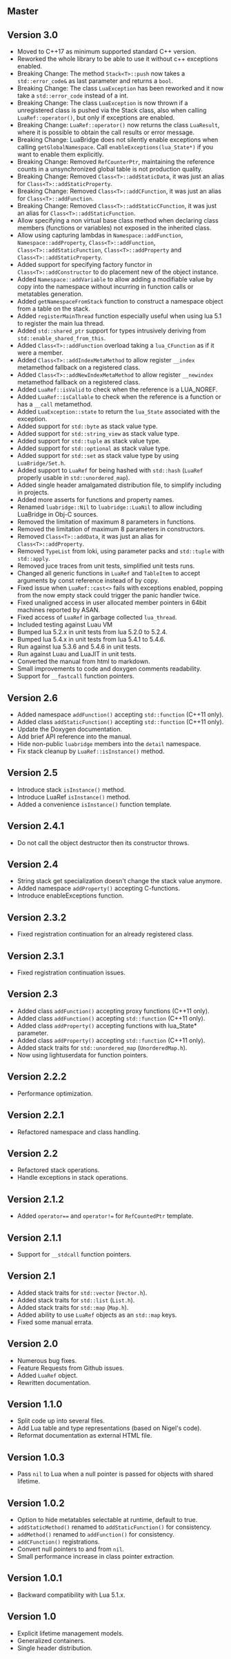 ## Master

## Version 3.0

* Moved to C++17 as minimum supported standard C++ version.
* Reworked the whole library to be able to use it without c++ exceptions enabled.
* Breaking Change: The method `Stack<T>::push` now takes a `std::error_code&` as last parameter and returns a `bool`.
* Breaking Change: The class `LuaException` has been reworked and it now take a `std::error_code` instead of a int.
* Breaking Change: The class `LuaException` is now thrown if a unregistered class is pushed via the Stack class, also when calling `LuaRef::operator()`, but only if exceptions are enabled.
* Breaking Change: `LuaRef::operator()` now returns the class `LuaResult`, where it is possible to obtain the call results or error message.
* Breaking Change: LuaBridge does not silently enable exceptions when calling `getGlobalNamespace`. Call `enableExceptions(lua_State*)` if you want to enable them explicitly.
* Breaking Change: Removed `RefCounterPtr`, maintaining the reference counts in a unsynchronized global table is not production quality.
* Breaking Change: Removed `Class<T>::addStaticData`, it was just an alias for `Class<T>::addStaticProperty`.
* Breaking Change: Removed `Class<T>::addCFunction`, it was just an alias for `Class<T>::addFunction`.
* Breaking Change: Removed `Class<T>::addStaticCFunction`, it was just an alias for `Class<T>::addStaticFunction`.
* Allow specifying a non virtual base class method when declaring class members (functions or variables) not exposed in the inherited class.
* Allow using capturing lambdas in `Namespace::addFunction`, `Namespace::addProperty`, `Class<T>::addFunction`, `Class<T>::addStaticFunction`, `Class<T>::addProperty` and `Class<T>::addStaticProperty`.
* Added support for specifying factory functor in `Class<T>::addConstructor` to do placement new of the object instance.
* Added `Namespace::addVariable` to allow adding a modifiable value by copy into the namespace without incurring in function calls or metatables generation.
* Added `getNamespaceFromStack` function to construct a namespace object from a table on the stack.
* Added `registerMainThread` function especially useful when using lua 5.1 to register the main lua thread.
* Added `std::shared_ptr` support for types intrusively deriving from `std::enable_shared_from_this`.
* Added `Class<T>::addFunction` overload taking a `lua_CFunction` as if it were a member.
* Added `Class<T>::addIndexMetaMethod` to allow register `__index` metamethod fallback on a registered class.
* Added `Class<T>::addNewIndexMetaMethod` to allow register `__newindex` metamethod fallback on a registered class.
* Added `LuaRef::isValid` to check when the reference is a LUA_NOREF.
* Added `LuaRef::isCallable` to check when the reference is a function or has a `__call` metamethod.
* Added `LuaException::state` to return the `lua_State` associated with the exception.
* Added support for `std::byte` as stack value type.
* Added support for `std::string_view` as stack value type.
* Added support for `std::tuple` as stack value type.
* Added support for `std::optional` as stack value type.
* Added support for `std::set` as stack value type by using `LuaBridge/Set.h`.
* Added support to `LuaRef` for being hashed with `std::hash` (`LuaRef` properly usable in `std::unordered_map`).
* Added single header amalgamated distribution file, to simplify including in projects.
* Added more asserts for functions and property names.
* Renamed `luabridge::Nil` to `luabridge::LuaNil` to allow including LuaBridge in Obj-C sources.
* Removed the limitation of maximum 8 parameters in functions.
* Removed the limitation of maximum 8 parameters in constructors.
* Removed `Class<T>::addData`, it was just an alias for `Class<T>::addProperty`.
* Removed `TypeList` from loki, using parameter packs and `std::tuple` with `std::apply`.
* Removed juce traces from unit tests, simplified unit tests runs.
* Changed all generic functions in `LuaRef` and `TableItem` to accept arguments by const reference instead of by copy.
* Fixed issue when `LuaRef::cast<>` fails with exceptions enabled, popping from the now empty stack could trigger the panic handler twice.
* Fixed unaligned access in user allocated member pointers in 64bit machines reported by ASAN.
* Fixed access of `LuaRef` in garbage collected `lua_thread`.
* Included testing against Luau VM
* Bumped lua 5.2.x in unit tests from lua 5.2.0 to 5.2.4.
* Bumped lua 5.4.x in unit tests from lua 5.4.1 to 5.4.6.
* Run against lua 5.3.6 and 5.4.6 in unit tests.
* Run against Luau and LuaJIT in unit tests.
* Converted the manual from html to markdown.
* Small improvements to code and doxygen comments readability.
* Support for `__fastcall` function pointers.

## Version 2.6

* Added namespace `addFunction()` accepting `std::function` (C++11 only).
* Added class `addStaticFunction()` accepting `std::function` (C++11 only).
* Update the Doxygen documentation.
* Add brief API reference into the manual.
* Hide non-public `luabridge` members into the `detail` namespace.
* Fix stack cleanup by `LuaRef::isInstance()` method.

## Version 2.5

* Introduce stack `isInstance()` method.
* Introduce LuaRef `isInstance()` method.
* Added a convenience `isInstance()` function template.

## Version 2.4.1

* Do not call the object destructor then its constructor throws.

## Version 2.4

* String stack get specialization doesn't change the stack value anymore.
* Added namespace `addProperty()` accepting C-functions.
* Introduce enableExceptions function.

## Version 2.3.2

* Fixed registration continuation for an already registered class.

## Version 2.3.1

* Fixed registration continuation issues.

## Version 2.3

* Added class `addFunction()` accepting proxy functions (C++11 only).
* Added class `addFunction()` accepting `std::function` (C++11 only).
* Added class `addProperty()` accepting functions with lua_State* parameter.
* Added class `addProperty()` accepting `std::function` (C++11 only).
* Added stack traits for `std::unordered_map` (`UnorderedMap.h`).
* Now using lightuserdata for function pointers.

## Version 2.2.2

* Performance optimization.

## Version 2.2.1

* Refactored namespace and class handling.

## Version 2.2

* Refactored stack operations.
* Handle exceptions in stack operations.

## Version 2.1.2

* Added `operator==` and `operator!=` for `RefCountedPtr` template.

## Version 2.1.1

* Support for `__stdcall` function pointers.

## Version 2.1

* Added stack traits for `std::vector` (`Vector.h`).
* Added stack traits for `std::list` (`List.h`).
* Added stack traits for `std::map` (`Map.h`).
* Added ability to use `LuaRef` objects as an `std::map` keys.
* Fixed some manual errata.

## Version 2.0

* Numerous bug fixes.
* Feature Requests from Github issues.
* Added `LuaRef` object.
* Rewritten documentation.

## Version 1.1.0

* Split code up into several files.
* Add Lua table and type representations (based on Nigel's code).
* Reformat documentation as external HTML file.

## Version 1.0.3

* Pass `nil` to Lua when a null pointer is passed for objects with shared lifetime.

## Version 1.0.2

* Option to hide metatables selectable at runtime, default to true.
* `addStaticMethod()` renamed to `addStaticFunction()` for consistency.
* `addMethod()` renamed to `addFunction()` for consistency.
* `addCFunction()` registrations.
* Convert null pointers to and from `nil`.
* Small performance increase in class pointer extraction.

## Version 1.0.1

* Backward compatibility with Lua 5.1.x.

## Version 1.0

* Explicit lifetime management models.
* Generalized containers.
* Single header distribution.
